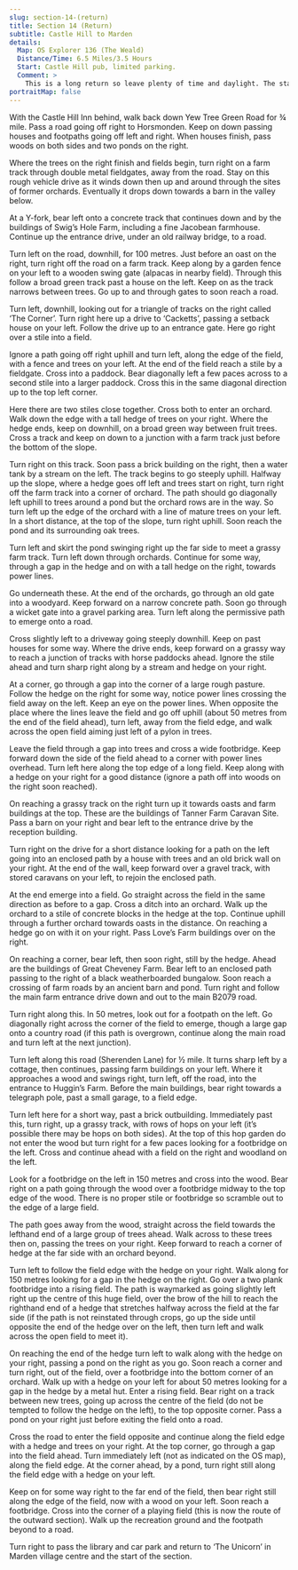 ```yaml
---
slug: section-14-(return)
title: Section 14 (Return)
subtitle: Castle Hill to Marden
details:
  Map: OS Explorer 136 (The Weald)
  Distance/Time: 6.5 Miles/3.5 Hours
  Start: Castle Hill pub, limited parking.
  Comment: >
    This is a long return so leave plenty of time and daylight. The start involves some road walking but thereafter is varied countryside and orchards. The route twists and turns so keep your place on the map, passing by Tanner Farm Caravan Park. Crossing large fields needs a good sense of direction.
portraitMap: false
---
```

With the Castle Hill Inn behind, walk back down Yew Tree Green Road for ¾ mile. Pass a road going off right to Horsmonden. Keep on down passing houses and footpaths going off left and right. When houses finish, pass woods on both sides and two ponds on the right.

Where the trees on the right finish and fields begin, turn right on a farm track through double metal fieldgates, away from the road. Stay on this rough vehicle drive as it winds down then up and around through the sites of former orchards. Eventually it drops down towards a barn in the valley below.

At a Y-fork, bear left onto a concrete track that continues down and by the buildings of Swig’s Hole Farm, including a fine Jacobean farmhouse. Continue up the entrance drive, under an old railway bridge, to a road.

Turn left on the road, downhill, for 100 metres. Just before an oast on the right, turn right off the road on a farm track. Keep along by a garden fence on your left to a wooden swing gate (alpacas in nearby field). Through this follow a broad green track past a house on the left. Keep on as the track narrows between trees. Go up to and through gates to soon reach a road.

Turn left, downhill, looking out for a triangle of tracks on the right called ‘The Corner’. Turn right here up a drive to ‘Cacketts’, passing a setback house on your left. Follow the drive up to an entrance gate. Here go right over a stile into a field.

Ignore a path going off right uphill and turn left, along the edge of the field, with a fence and trees on your left. At the end of the field reach a stile by a fieldgate. Cross into a paddock. Bear diagonally left a few paces across to a second stile into a larger paddock. Cross this in the same diagonal direction up to the top left corner.

Here there are two stiles close together. Cross both to enter an orchard. Walk down the edge with a tall hedge of trees on your right. Where the hedge ends, keep on downhill, on a broad green way between fruit trees. Cross a track and keep on down to a junction with a farm track just before the bottom of the slope.

Turn right on this track. Soon pass a brick building on the right, then a water tank by a stream on the left. The track begins to go steeply uphill. Halfway up the slope, where a hedge goes off left and trees start on right, turn right off the farm track into a corner of orchard. The path should go diagonally left uphill to trees around a pond but the orchard rows are in the way. So turn left up the edge of the orchard with a line of mature trees on your left. In a short distance, at the top of the slope, turn right uphill. Soon reach the pond and its surrounding oak trees.

Turn left and skirt the pond swinging right up the far side to meet a grassy farm track. Turn left down through orchards. Continue for some way, through a gap in the hedge and on with a tall hedge on the right, towards power lines.

Go underneath these. At the end of the orchards, go through an old gate into a woodyard. Keep forward on a narrow concrete path. Soon go through a wicket gate into a gravel parking area. Turn left along the permissive path to emerge onto a road.

Cross slightly left to a driveway going steeply downhill. Keep on past houses for some way. Where the drive ends, keep forward on a grassy way to reach a junction of tracks with horse paddocks ahead. Ignore the stile ahead and turn sharp right along by a stream and hedge on your right.

At a corner, go through a gap into the corner of a large rough pasture. Follow the hedge on the right for some way, notice power lines crossing the field away on the left. Keep an eye on the power lines. When opposite the place where the lines leave the field and go off uphill (about 50 metres from the end of the field ahead), turn left, away from the field edge, and walk across the open field aiming just left of a pylon in trees.

Leave the field through a gap into trees and cross a wide footbridge. Keep forward down the side of the field ahead to a corner with power lines overhead. Turn left here along the top edge of a long field. Keep along with a hedge on your right for a good distance (ignore a path off into woods on the right soon reached).

On reaching a grassy track on the right turn up it towards oasts and farm buildings at the top. These are the buildings of Tanner Farm Caravan Site. Pass a barn on your right and bear left to the entrance drive by the reception building.

Turn right on the drive for a short distance looking for a path on the left going into an enclosed path by a house with trees and an old brick wall on your right. At the end of the wall, keep forward over a gravel track, with stored caravans on your left, to rejoin the enclosed path.

At the end emerge into a field. Go straight across the field in the same direction as before to a gap. Cross a ditch into an orchard. Walk up the orchard to a stile of concrete blocks in the hedge at the top. Continue uphill through a further orchard towards oasts in the distance. On reaching a hedge go on with it on your right. Pass Love’s Farm buildings over on the right.

On reaching a corner, bear left, then soon right, still by the hedge. Ahead are the buildings of Great Cheveney Farm. Bear left to an enclosed path passing to the right of a black weatherboarded bungalow. Soon reach a crossing of farm roads by an ancient barn and pond. Turn right and follow the main farm entrance drive down and out to the main B2079 road.

Turn right along this. In 50 metres, look out for a footpath on the left. Go diagonally right across the corner of the field to emerge, though a large gap onto a country road (if this path is overgrown, continue along the main road and turn left at the next junction).

Turn left along this road (Sherenden Lane) for ½ mile. It turns sharp left by a cottage, then continues, passing farm buildings on your left. Where it approaches a wood and swings right, turn left, off the road, into the entrance to Huggin’s Farm. Before the main buildings, bear right towards a telegraph pole, past a small garage, to a field edge.

Turn left here for a short way, past a brick outbuilding. Immediately past this, turn right, up a grassy track, with rows of hops on your left (it’s possible there may be hops on both sides). At the top of this hop garden do not enter the wood but turn right for a few paces looking for a footbridge on the left. Cross and continue ahead with a field on the right and woodland on the left.

Look for a footbridge on the left in 150 metres and cross into the wood. Bear right on a path going through the wood over a footbridge midway to the top edge of the wood. There is no proper stile or footbridge so scramble out to the edge of a large field.

The path goes away from the wood, straight across the field towards the lefthand end of a large group of trees ahead. Walk across to these trees then on, passing the trees on your right. Keep forward to reach a corner of hedge at the far side with an orchard beyond.

Turn left to follow the field edge with the hedge on your right. Walk along for 150 metres looking for a gap in the hedge on the right. Go over a two plank footbridge into a rising field. The path is waymarked as going slightly left right up the centre of this huge field, over the brow of the hill to reach the righthand end of a hedge that stretches halfway across the field at the far side (if the path is not reinstated through crops, go up the side until opposite the end of the hedge over on the left, then turn left and walk across the open field to meet it).

On reaching the end of the hedge turn left to walk along with the hedge on your right, passing a pond on the right as you go. Soon reach a corner and turn right, out of the field, over a footbridge into the bottom corner of an orchard. Walk up with a hedge on your left for about 50 metres looking for a gap in the hedge by a metal hut. Enter a rising field. Bear right on a track between new trees, going up across the centre of the field (do not be tempted to follow the hedge on the left), to the top opposite corner. Pass a pond on your right just before exiting the field onto a road.

Cross the road to enter the field opposite and continue along the field edge with a hedge and trees on your right. At the top corner, go through a gap into the field ahead. Turn immediately left (not as indicated on the OS map), along the field edge. At the corner ahead, by a pond, turn right still along the field edge with a hedge on your left.

Keep on for some way right to the far end of the field, then bear right still along the edge of the field, now with a wood on your left. Soon reach a footbridge. Cross into the corner of a playing field (this is now the route of the outward section). Walk up the recreation ground and the footpath beyond to a road.

Turn right to pass the library and car park and return to ‘The Unicorn’ in Marden village centre and the start of the section.

